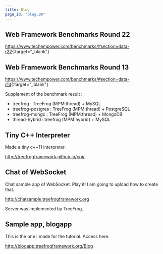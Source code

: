 ```yaml
---
title: Blog
page_id: "blog.00"
---
```


## Web Framework Benchmarks Round 22

<https://www.techempower.com/benchmarks/#section=data-r22>{:target="_blank"}


## Web Framework Benchmarks Round 13

<https://www.techempower.com/benchmarks/#section=data-r13>{:target="_blank"}

Supplement of the benchmark result :

  - treefrog : TreeFrog (MPM:thread) + MySQL
  - treefrog-postgres : TreeFrog (MPM:thread) + PostgreSQL
  - treefrog-mongo : TreeFrog (MPM:thread) + MongoDB
  - thread-hybrid : treefrog (MPM:hybrid) + MySQL


## Tiny C++ Interpreter

Made a tiny c++11 interpreter.

<http://treefrogframework.github.io/cpi/>


## Chat of WebSocket

Chat sample app of WebSocket. Play it!
I am going to upload how to create that.

 <http://chatsample.treefrogframework.org>

Server was implemented by TreeFrog.


## Sample app, blogapp

This is the one I made for the tutorial. Access here.

<http://blogapp.treefrogframework.org/Blog>
